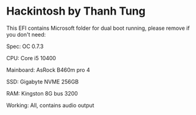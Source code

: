 # Hackintosh by Thanh Tung
This EFI contains Microsoft folder for dual boot running, please remove if you don't need:

Spec: OC 0.7.3

CPU: Core i5 10400

Mainboard: AsRock B460m pro 4

SSD: Gigabyte NVME 256GB

RAM: Kingston 8G bus 3200

Working: All, contains audio output
